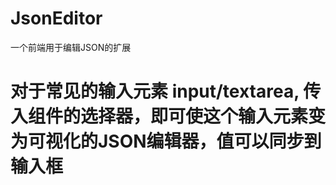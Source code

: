 # JsonEditor
一个前端用于编辑JSON的扩展

# 对于常见的输入元素 input/textarea, 传入组件的选择器，即可使这个输入元素变为可视化的JSON编辑器，值可以同步到输入框
